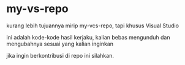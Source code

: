 # my-vs-repo

kurang lebih tujuannya mirip my-vcs-repo, tapi khusus Visual Studio

ini adalah kode-kode hasil kerjaku, kalian bebas mengunduh dan mengubahnya sesuai yang kalian inginkan

jika ingin berkontribusi di repo ini silahkan.
